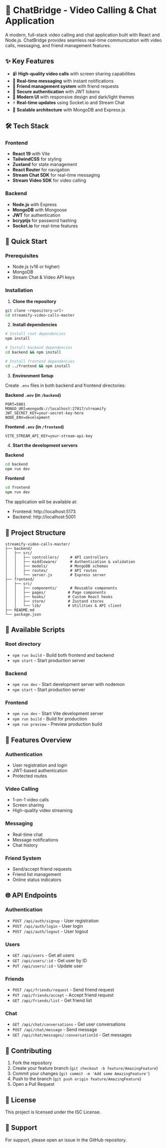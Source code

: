 # 🎥 ChatBridge - Video Calling & Chat Application



A modern, full-stack video calling and chat application built with React and Node.js. ChatBridge provides seamless real-time communication with video calls, messaging, and friend management features.

## ✨ Key Features

- 📹 **High-quality video calls** with screen sharing capabilities
- 💬 **Real-time messaging** with instant notifications
- 👥 **Friend management system** with friend requests
- 🔐 **Secure authentication** with JWT tokens
- 🎨 **Modern UI** with responsive design and dark/light themes
- ⚡ **Real-time updates** using Socket.io and Stream Chat
- 🚀 **Scalable architecture** with MongoDB and Express.js

## 🛠️ Tech Stack

### Frontend

- **React 19** with Vite
- **TailwindCSS** for styling
- **Zustand** for state management
- **React Router** for navigation
- **Stream Chat SDK** for real-time messaging
- **Stream Video SDK** for video calling

### Backend

- **Node.js** with Express
- **MongoDB** with Mongoose
- **JWT** for authentication
- **bcryptjs** for password hashing
- **Socket.io** for real-time features

## 🚀 Quick Start

### Prerequisites

- Node.js (v16 or higher)
- MongoDB
- Stream Chat & Video API keys

### Installation

1. **Clone the repository**

```bash
git clone <repository-url>
cd streamify-video-calls-master
```

2. **Install dependencies**

```bash
# Install root dependencies
npm install

# Install backend dependencies
cd backend && npm install

# Install frontend dependencies
cd ../frontend && npm install
```

3. **Environment Setup**

Create `.env` files in both backend and frontend directories:

**Backend `.env` (in `/backend`)**

```env
PORT=5001
MONGO_URI=mongodb://localhost:27017/streamify
JWT_SECRET_KEY=your-secret-key-here
NODE_ENV=development
```

**Frontend `.env` (in `/frontend`)**

```env
VITE_STREAM_API_KEY=your-stream-api-key
```

4. **Start the development servers**

**Backend**

```bash
cd backend
npm run dev
```

**Frontend**

```bash
cd frontend
npm run dev
```

The application will be available at:

- Frontend: http://localhost:5173
- Backend: http://localhost:5001

## 📁 Project Structure

```
streamify-video-calls-master/
├── backend/
│   ├── src/
│   │   ├── controllers/     # API controllers
│   │   ├── middleware/      # Authentication & validation
│   │   ├── models/          # MongoDB schemas
│   │   ├── routes/          # API routes
│   │   └── server.js        # Express server
├── frontend/
│   ├── src/
│   │   ├── components/      # Reusable components
│   │   ├── pages/          # Page components
│   │   ├── hooks/          # Custom React hooks
│   │   ├── store/          # Zustand stores
│   │   └── lib/            # Utilities & API client
├── README.md
└── package.json
```

## 🔧 Available Scripts

### Root directory

- `npm run build` - Build both frontend and backend
- `npm start` - Start production server

### Backend

- `npm run dev` - Start development server with nodemon
- `npm start` - Start production server

### Frontend

- `npm run dev` - Start Vite development server
- `npm run build` - Build for production
- `npm run preview` - Preview production build

## 🎯 Features Overview

### Authentication

- User registration and login
- JWT-based authentication
- Protected routes

### Video Calling

- 1-on-1 video calls
- Screen sharing
- High-quality video streaming

### Messaging

- Real-time chat
- Message notifications
- Chat history

### Friend System

- Send/accept friend requests
- Friend list management
- Online status indicators

## 🌐 API Endpoints

### Authentication

- `POST /api/auth/signup` - User registration
- `POST /api/auth/login` - User login
- `POST /api/auth/logout` - User logout

### Users

- `GET /api/users` - Get all users
- `GET /api/users/:id` - Get user by ID
- `PUT /api/users/:id` - Update user

### Friends

- `POST /api/friends/request` - Send friend request
- `PUT /api/friends/accept` - Accept friend request
- `GET /api/friends/list` - Get friend list

### Chat

- `GET /api/chat/conversations` - Get user conversations
- `POST /api/chat/message` - Send message
- `GET /api/chat/messages/:conversationId` - Get messages

## 📝 Contributing

1. Fork the repository
2. Create your feature branch (`git checkout -b feature/AmazingFeature`)
3. Commit your changes (`git commit -m 'Add some AmazingFeature'`)
4. Push to the branch (`git push origin feature/AmazingFeature`)
5. Open a Pull Request

## 📄 License

This project is licensed under the ISC License.

## 👥 Support

For support, please open an issue in the GitHub repository.
